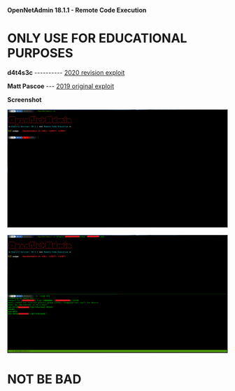 **OpenNetAdmin 18.1.1 - Remote Code Execution**

# ONLY USE FOR EDUCATIONAL PURPOSES

**d4t4s3c** ---------- [2020 revision exploit](https://github.com/d4t4s3c/OpenNetAdmin18.1.1RCE)
  
**Matt Pascoe** --- [2019 original exploit](https://www.exploit-db.com/exploits/47691)

**Screenshot**

![](/screenshot1.png)

![](/screenshot2.png)

# NOT BE BAD
